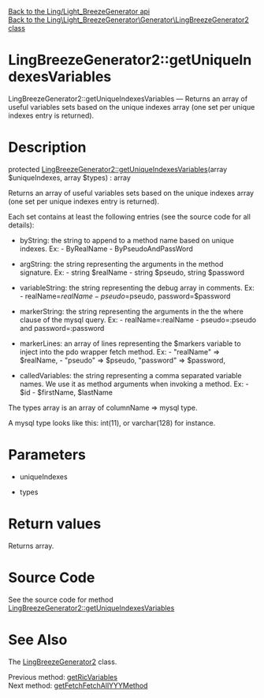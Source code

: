 [Back to the Ling/Light_BreezeGenerator api](https://github.com/lingtalfi/Light_BreezeGenerator/blob/master/doc/api/Ling/Light_BreezeGenerator.md)<br>
[Back to the Ling\Light_BreezeGenerator\Generator\LingBreezeGenerator2 class](https://github.com/lingtalfi/Light_BreezeGenerator/blob/master/doc/api/Ling/Light_BreezeGenerator/Generator/LingBreezeGenerator2.md)


LingBreezeGenerator2::getUniqueIndexesVariables
================



LingBreezeGenerator2::getUniqueIndexesVariables — Returns an array of useful variables sets based on the unique indexes array (one set per unique indexes entry is returned).




Description
================


protected [LingBreezeGenerator2::getUniqueIndexesVariables](https://github.com/lingtalfi/Light_BreezeGenerator/blob/master/doc/api/Ling/Light_BreezeGenerator/Generator/LingBreezeGenerator2/getUniqueIndexesVariables.md)(array $uniqueIndexes, array $types) : array




Returns an array of useful variables sets based on the unique indexes array (one set per unique indexes entry is returned).

Each set contains at least the following entries (see the source code for all details):

- byString: the string to append to a method name based on unique indexes.
        Ex:
             - ByRealName
             - ByPseudoAndPassWord
- argString: the string representing the arguments in the method signature.
        Ex:
             - string $realName
             - string $pseudo, string $password
- variableString: the string representing the debug array in comments.
        Ex:
             - realName=$realName
             - pseudo=$pseudo, password=$password
- markerString: the string representing the arguments in the the where clause of the mysql query.
        Ex:
             - realName=:realName
             - pseudo=:pseudo and password=:password
- markerLines: an array of lines representing the $markers variable to inject into the pdo wrapper fetch method.
        Ex:
             -
                 "realName" => $realName,
             -
                 "pseudo" => $pseudo,
                 "password" => $password,

- calledVariables: the string representing a comma separated variable names. We use it as method arguments when invoking a method.
         Ex:
             - $id
             - $firstName, $lastName


The types array is an array of columnName => mysql type.

A mysql type looks like this: int(11), or varchar(128) for instance.




Parameters
================


- uniqueIndexes

    

- types

    


Return values
================

Returns array.








Source Code
===========
See the source code for method [LingBreezeGenerator2::getUniqueIndexesVariables](https://github.com/lingtalfi/Light_BreezeGenerator/blob/master/Generator/LingBreezeGenerator2.php#L1224-L1358)


See Also
================

The [LingBreezeGenerator2](https://github.com/lingtalfi/Light_BreezeGenerator/blob/master/doc/api/Ling/Light_BreezeGenerator/Generator/LingBreezeGenerator2.md) class.

Previous method: [getRicVariables](https://github.com/lingtalfi/Light_BreezeGenerator/blob/master/doc/api/Ling/Light_BreezeGenerator/Generator/LingBreezeGenerator2/getRicVariables.md)<br>Next method: [getFetchFetchAllYYYMethod](https://github.com/lingtalfi/Light_BreezeGenerator/blob/master/doc/api/Ling/Light_BreezeGenerator/Generator/LingBreezeGenerator2/getFetchFetchAllYYYMethod.md)<br>

